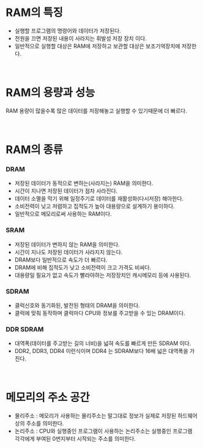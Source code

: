 # RAM의 특징
* 실행할 프로그램의 명령어와 데이터가 저장된다.
* 전원을 끄면 저장된 내용이 사라지는 휘발성 저장 장치 이다.
* 일반적으로 실행할 대상은 RAM에 저장하고 보관할 대상은 보조기억장치에 저장한다.

<br>

# RAM의 용량과 성능
RAM 용량이 많을수록 많은 데이터를 저장해놓고 실행할 수 있기때문에 더 빠르다.

<br>

# RAM의 종류
### DRAM
* 저장된 데이터가 동적으로 변하는(사라지는) RAM을 의미한다.
* 시간이 지나면 저장된 데이터가 점차 사라진다.
* 데이터 소멸을 막기 위해 일정주기로 데이터를 재활성화(다시저장) 해아한다.
* 소비전력이 낮고 저렴하고 집적도가 높아 대용량으로 설계하기 용이하다.
* 일반적으로 메모리로써 사용하는 RAM이다.

### SRAM
* 저장된 데이터가 변하지 않는 RAM을 의미한다.
* 시간이 지나도 저장된 데이터가 사라지지 않는다.
* DRAM보다 일반적으로 속도가 더 빠르다.
* DRAM에 비해 집적도가 낮고 소비전력이 크고 가격도 비싸다.
* 대용량일 필요가 없고 속도가 빨라야하는 저장장치인 캐시메모리 등에 사용된다.

### SDRAM
* 클럭신호와 동기화된, 발전된 형태의 DRAM을 의미한다.
* 클럭에 맞춰 동작하며 클럭마다 CPU와 정보를 주고받을 수 있는 DRAM이다.

### DDR SDRAM
* 대역폭(데이터를 주고받는 길의 너비)을 넓혀 속도를 빠르게 만든 SDRAM 이다.
* DDR2, DDR3, DDR4 이런식이며 DDR4 는 SDRAM보다 16배 넓은 대역폭을 가진다.

<br>

# 메모리의 주소 공간
* 물리주소 : 메모리가 사용하는 물리주소는 말그대로 정보가 실제로 저장된 하드웨어상의 주소를 의미한다.
* 논리주소 : CPU와 실행중인 프로그램이 사용하는 논리주소는 실행중인 프로그램 각각에게 부여된 0번지부터 시작되는 주소를 의미한다.

